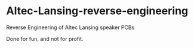 # Altec-Lansing-reverse-engineering
Reverse Engineering of Altec Lansing speaker PCBs

Done for fun, and not for profit.
